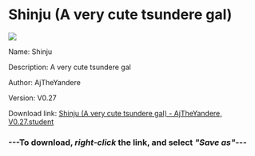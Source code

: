 # Shinju (A very cute tsundere gal)

<img src = "https://raw.githubusercontent.com/Arbiter1223/Koukou-Gurashi-Custom-Students/master/Students/Files/Shinju%20(A%20very%20cute%20tsundere%20gal).png">

Name: Shinju

Description: A very cute tsundere gal

Author: AjTheYandere

Version: V0.27

Download link: <a href="https://raw.githubusercontent.com/Arbiter1223/Koukou-Gurashi-Custom-Students/master/Students/Files/Shinju%20(A%20very%20cute%20tsundere%20gal)%20-%20AjTheYandere%2C%20V0.27.student">Shinju (A very cute tsundere gal) - AjTheYandere, V0.27.student</a>

### ---**To download, _right-click_ the link, and select _"Save as"_**---
